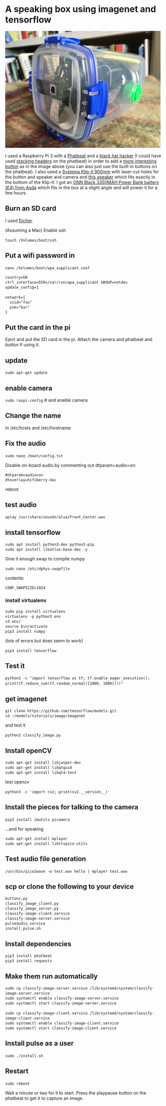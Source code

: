 # A speaking box using imagenet and tensorflow

<img src="speakingbox.jpg" width="500px" />

I used a Raspberry Pi 3 with a <a href="https://shop.pimoroni.com/products/phat-beat">Phatbeat</a> and a <a href="https://shop.pimoroni.com/products/mini-black-hat-hack3r?variant=19448025991">black hat hacker</a> (I could have used <a href="https://shop.pimoroni.com/products/adafruit-stacking-header-for-raspberry-pi-2x13-extra-tall">stacking headers</a> on the phatbeat) in order to add a <a href="https://shop.pimoroni.com/?q=mini%20arcade%20buttons">more interesting button</a> as in the image above (you can also just use the built-in buttons on the phatbeat). I also used a <a href="https://sistemaplastics.com/products/klip-it-utility/900ml-cracker">Systema Klip-it 900mm</a> with laser-cut holes for the button and speaker and camera and <a href="https://shop.pimoroni.com/products/3-speaker-4-3w">this speaker</a> which fits exactly in the bottom of the Klip-it. I got an <a href="https://groceries.asda.com/product/phone-accessories/onn-black-3350mah-power-bank/1000042036382">ONN Black 3350MAH Power Bank battery (£4) from Asda</a> which fits in the box at a slight angle and will power it for a few hours.

## Burn an SD card 

I used <a href="https://www.balena.io/etcher/">Etcher</a>.

(Assuming a Mac) Enable ssh

```touch /Volumes/boot/ssh```

## Put a wifi password in

```nano /Volumes/boot/wpa_supplicant.conf```

```
country=GB
ctrl_interface=DIR=/var/run/wpa_supplicant GROUP=netdev
update_config=1

network={
  ssid="foo"
  psk="bar"
}
```

## Put the card in the pi

Eject and put the SD card in the pi. Attach the camera and phatbeat and button if using it.

## update

```sudo apt-get update```

## enable camera

```sudo raspi-config``` # and enable camera

## Change the name

in /etc/hosts and /etc/hostname

## Fix the audio

```sudo nano /boot/config.txt```

Disable on-board audio by commenting out dtparam=audio=on:

```
#dtparam=audio=on
dtoverlay=hifiberry-dac
```

reboot

## test audio

```aplay /usr/share/sounds/alsa/Front_Center.wav```

## install tensorflow

```
sudo apt install python3-dev python3-pip
sudo apt install libatlas-base-dev -y
```

Give it enough swap to compile numpy

```sudo nano /etc/dphys-swapfile```

contents:
```
CONF_SWAPSIZE=1024
```

### install virtualenv

```
sudo pip install virtualenv
virtualenv -p python3 env
cd env/
source bin/activate
pip3 install numpy
```

(lots of errors but does seem to work)

```pip3 install tensorflow```

## Test it

```python3 -c "import tensorflow as tf; tf.enable_eager_execution(); print(tf.reduce_sum(tf.random_normal([1000, 1000])))"```

## get imagenet

```cd
git clone https://github.com/tensorflow/models.git
cd ~/models/tutorials/image/imagenet
```
and test it

```python3 classify_image.py```

## Install openCV

```pip3 install opencv-python
sudo apt-get install libjasper-dev
sudo apt-get install libqtgui4
sudo apt-get install libqt4-test
```

test opencv

```python3 -c 'import cv2; print(cv2.__version__)'```

## Install the pieces for talking to the camera

```pip3 install imutils picamera```

...and for speaking

```
sudo apt-get install mplayer
sudo apt-get install libttspico-utils
```

## Test audio file generation

```/usr/bin/pico2wave -w test.wav hello | mplayer test.wav```

## scp or clone the following to your device

```
buttons.py
classify_image_client.py
classify_image_server.py
classify-image-client.service
classify-image-server.service
pulseaudio.service
install_pulse.sh
```

## Install dependencies

```pip3 install flask
pip3 install phatbeat
pip3 install requests
```

## Make them run automatically

```
sudo cp classify-image-server.service /lib/systemd/system/classify-image-server.service
sudo systemctl enable classify-image-server.service
sudo systemctl start classify-image-server.service

sudo cp classify-image-client.service /lib/systemd/system/classify-image-client.service
sudo systemctl enable classify-image-client.service
sudo systemctl start classify-image-client.service
```
## Install pulse as a user

```sudo ./install.sh```


## Restart

```sudo reboot```

Wait a minute or two for it to start. 
Press the playpause button on the phatbeat to get it to capture an image.






